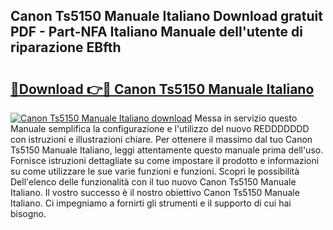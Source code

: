 ## Canon Ts5150 Manuale Italiano Download gratuit PDF - Part-NFA Italiano Manuale dell'utente di riparazione EBfth

# <h2><a href="http://dfggauo.blite.top/?on=Canon+Ts5150+Manuale+Italiano">🔗Download 👉🔴 Canon Ts5150 Manuale Italiano</a></h2>

[![Canon Ts5150 Manuale Italiano download](https://i.imgur.com/lujVjoI.png)](http://dfggauo.blite.top/?on=Canon+Ts5150+Manuale+Italiano)
Messa in servizio questo Manuale semplifica la configurazione e l'utilizzo del nuovo REDDDDDDD con istruzioni e illustrazioni chiare. Per ottenere il massimo dal tuo Canon Ts5150 Manuale Italiano, leggi attentamente questo manuale prima dell'uso. Fornisce istruzioni dettagliate su come impostare il prodotto e informazioni su come utilizzare le sue varie funzioni e funzioni. Scopri le possibilità Dell'elenco delle funzionalità con il tuo nuovo Canon Ts5150 Manuale Italiano. Il vostro successo è il nostro obiettivo Canon Ts5150 Manuale Italiano. Ci impegniamo a fornirti gli strumenti e il supporto di cui hai bisogno.
